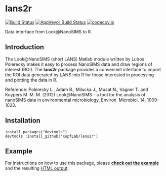 lans2r
======

[![Build Status](https://travis-ci.org/KopfLab/lans2r.svg?branch=master)](https://travis-ci.org/KopfLab/lans2r)
[![AppVeyor Build Status](https://ci.appveyor.com/api/projects/status/github/KopfLab/lans2r?branch=master&svg=true)](https://ci.appveyor.com/project/KopfLab/lans2r)
[![codecov.io](https://codecov.io/github/KopfLab/lans2r/coverage.svg?branch=master)](https://codecov.io/github/KopfLab/lans2r?branch=master)

Data interface from Look@NanoSIMS to R.

## Introduction

The Look@NanoSIMS (short LANS) Matlab module written by Lubos Polerecky makes it easy to process NanoSIMS data and draw regions of interest (ROI). The **lans2r** package provides a convenient interface to import the ROI data generated by LANS into R for those interested in processing and plotting the data in R. 

Reference: Polerecky L., Adam B., Milucka J., Musat N., Vagner T. and Kuypers M. M. M. (2012) Look@NanoSIMS - a tool for the analysis of nanoSIMS data in environmental microbiology. Environ. Microbiol. 14, 1009–1023.

## Installation

```{r, eval=FALSE}
install.packages("devtools")
devtools::install_github('KopfLab/lans2r')
```

## Example

For instructions on how to use this package, please **[check out the example](https://github.com/KopfLab/lans2r/raw/master/vignettes/example.Rmd)** and the resulting [HTML output](https://rawgit.com/KopfLab/lans2r/master/inst/doc/example.html).
